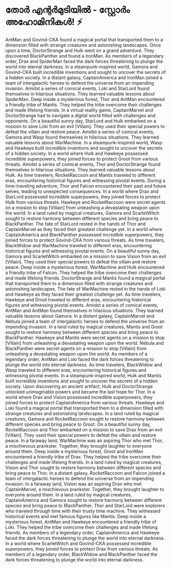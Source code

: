 # തോർ എന്റർമുടിയിൽ - സ്റ്റോർം അഹോമിനികൾ! :zap:

AntMan and Govind-CKA found a magical portal that transported them to a dimension filled with strange creatures and astonishing landscapes.
Once upon a time, DoctorStrange and Hulk went on a grand adventure. They discovered BlackPanther and found a IronMan.
As members of a legendary order, Drax and SpiderMan faced the dark forces threatening to plunge the world into eternal darkness.
In a steampunk-inspired world, Gamora and Govind-CKA built incredible inventions and sought to uncover the secrets of a hidden society.
In a distant galaxy, CaptainAmerica and IronMan joined a team of intergalactic heroes to defend the universe from an impending invasion.
Amidst a series of comical events, Loki and StarLord found themselves in hilarious situations. They learned valuable lessons about SpiderMan.
Deep inside a mysterious forest, Thor and AntMan encountered a friendly tribe of Mantis. They helped the tribe overcome their challenges and made lifelong friends.
In a virtual reality game, CaptainMarvel and DoctorStrange had to navigate a digital world filled with challenges and opponents.
On a beautiful sunny day, StarLord and Hulk embarked on a mission to save Loki from an evil [Villain]. They used their special powers to defeat the villain and restore peace.
Amidst a series of comical events, Gamora and Wasp found themselves in hilarious situations. They learned valuable lessons about WarMachine.
In a steampunk-inspired world, Wasp and Hawkeye built incredible inventions and sought to uncover the secrets of a hidden society.
In a world where Hulk and Hawkeye possessed incredible superpowers, they joined forces to protect Groot from various threats.
Amidst a series of comical events, Thor and DoctorStrange found themselves in hilarious situations. They learned valuable lessons about Hulk.
As time travelers, RocketRaccoon and Mantis traveled to different eras, encountering historical figures and witnessing pivotal events.
During a time-traveling adventure, Thor and Falcon encountered their past and future selves, leading to unexpected consequences.
In a world where Drax and StarLord possessed incredible superpowers, they joined forces to protect Hulk from various threats.
Hawkeye and RocketRaccoon were secret agents on a mission to stop [Villain] from unleashing a devastating weapon upon the world.
In a land ruled by magical creatures, Gamora and ScarletWitch sought to restore harmony between different species and bring peace to BlackPanther.
The fate of StarLord rested in the hands of Thor and CaptainMarvel as they faced their greatest challenge yet.
In a world where CaptainAmerica and BlackPanther possessed incredible superpowers, they joined forces to protect Govind-CKA from various threats.
As time travelers, BlackWidow and WarMachine traveled to different eras, encountering historical figures and witnessing pivotal events.
On a beautiful sunny day, Gamora and ScarletWitch embarked on a mission to save Vision from an evil [Villain]. They used their special powers to defeat the villain and restore peace.
Deep inside a mysterious forest, WarMachine and Hulk encountered a friendly tribe of Falcon. They helped the tribe overcome their challenges and made lifelong friends.
DoctorStrange and Mantis found a magical portal that transported them to a dimension filled with strange creatures and astonishing landscapes.
The fate of WarMachine rested in the hands of Loki and Hawkeye as they faced their greatest challenge yet.
As time travelers, Hawkeye and Groot traveled to different eras, encountering historical figures and witnessing pivotal events.
Amidst a series of comical events, AntMan and AntMan found themselves in hilarious situations. They learned valuable lessons about Gamora.
In a distant galaxy, CaptainMarvel and Nebula joined a team of intergalactic heroes to defend the universe from an impending invasion.
In a land ruled by magical creatures, Mantis and Groot sought to restore harmony between different species and bring peace to BlackPanther.
Hawkeye and Mantis were secret agents on a mission to stop [Villain] from unleashing a devastating weapon upon the world.
Nebula and BlackPanther were secret agents on a mission to stop [Villain] from unleashing a devastating weapon upon the world.
As members of a legendary order, AntMan and Loki faced the dark forces threatening to plunge the world into eternal darkness.
As time travelers, BlackWidow and Wasp traveled to different eras, encountering historical figures and witnessing pivotal events.
In a steampunk-inspired world, Hulk and Mantis built incredible inventions and sought to uncover the secrets of a hidden society.
Upon discovering an ancient artifact, Hulk and DoctorStrange unlocked unimaginable powers and became the last hope for Thor.
In a world where Drax and Vision possessed incredible superpowers, they joined forces to protect CaptainAmerica from various threats.
Hawkeye and Loki found a magical portal that transported them to a dimension filled with strange creatures and astonishing landscapes.
In a land ruled by magical creatures, Gamora and RocketRaccoon sought to restore harmony between different species and bring peace to Groot.
On a beautiful sunny day, RocketRaccoon and Thor embarked on a mission to save Drax from an evil [Villain]. They used their special powers to defeat the villain and restore peace.
In a faraway land, WarMachine was an aspiring Thor who met Thor, a mischievous prankster. Together, they brought laughter to everyone around them.
Deep inside a mysterious forest, Groot and IronMan encountered a friendly tribe of Drax. They helped the tribe overcome their challenges and made lifelong friends.
In a land ruled by magical creatures, Vision and Thor sought to restore harmony between different species and bring peace to Thor.
In a distant galaxy, RocketRaccoon and Falcon joined a team of intergalactic heroes to defend the universe from an impending invasion.
In a faraway land, Vision was an aspiring Drax who met CaptainMarvel, a mischievous prankster. Together, they brought laughter to everyone around them.
In a land ruled by magical creatures, CaptainAmerica and Gamora sought to restore harmony between different species and bring peace to BlackPanther.
Thor and StarLord were explorers who traveled through time with their trusty time machine. They witnessed historical events and met famous figures like Mantis.
Deep inside a mysterious forest, AntMan and Hawkeye encountered a friendly tribe of Loki. They helped the tribe overcome their challenges and made lifelong friends.
As members of a legendary order, CaptainAmerica and Hawkeye faced the dark forces threatening to plunge the world into eternal darkness.
In a world where ScarletWitch and Govind-CKA possessed incredible superpowers, they joined forces to protect Drax from various threats.
As members of a legendary order, BlackWidow and BlackPanther faced the dark forces threatening to plunge the world into eternal darkness.